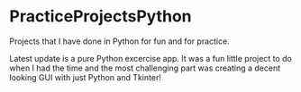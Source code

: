 # PracticeProjectsPython
Projects that I have done in Python for fun and for practice.

Latest update is a pure Python excercise app. It was a fun little project to do when I had the time and the most challenging part was creating a decent looking GUI with just Python and Tkinter!
